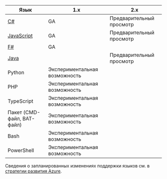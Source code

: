 |Язык                                 |1.x         |2.x|
|-----------------------------------------|------------|---|
|[C#](../articles/azure-functions/functions-reference-csharp.md)|GA|Предварительный просмотр|
|[JavaScript](../articles/azure-functions/functions-reference-node.md)|GA|Предварительный просмотр|
|[F#](../articles/azure-functions/functions-reference-fsharp.md)|GA||
|[Java](../articles/azure-functions/functions-reference-java.md)||Предварительный просмотр|
|Python              |Экспериментальная возможность||
|PHP                 |Экспериментальная возможность||
|TypeScript          |Экспериментальная возможность||
|Пакет (CMD-файл, BAT-файл)  |Экспериментальная возможность||
|Bash                |Экспериментальная возможность||
|PowerShell          |Экспериментальная возможность||

Сведения о запланированных изменениях поддержки языков см. в [стратегии развития Azure](https://azure.microsoft.com/roadmap/?tag=functions).